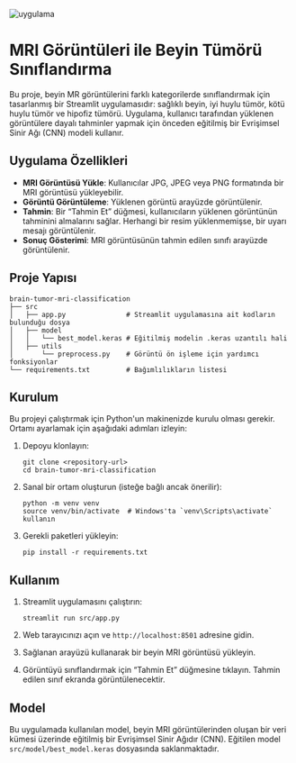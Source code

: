 ![uygulama](https://github.com/user-attachments/assets/8de1f514-0cf3-43dc-8fa3-c5085f5b2b77)
# MRI Görüntüleri ile Beyin Tümörü Sınıflandırma

Bu proje, beyin MR görüntülerini farklı kategorilerde sınıflandırmak için tasarlanmış bir Streamlit uygulamasıdır: sağlıklı beyin, iyi huylu tümör, kötü huylu tümör ve hipofiz tümörü. Uygulama, kullanıcı tarafından yüklenen görüntülere dayalı tahminler yapmak için önceden eğitilmiş bir Evrişimsel Sinir Ağı (CNN) modeli kullanır.

## Uygulama Özellikleri

- **MRI Görüntüsü Yükle**: Kullanıcılar JPG, JPEG veya PNG formatında bir MRI görüntüsü yükleyebilir.
- **Görüntü Görüntüleme**: Yüklenen görüntü arayüzde görüntülenir.
- **Tahmin**: Bir “Tahmin Et” düğmesi, kullanıcıların yüklenen görüntünün tahminini almalarını sağlar. Herhangi bir resim yüklenmemişse, bir uyarı mesajı görüntülenir.
- **Sonuç Gösterimi**: MRI görüntüsünün tahmin edilen sınıfı arayüzde görüntülenir.

## Proje Yapısı

```
brain-tumor-mri-classification
├── src
│   ├── app.py               # Streamlit uygulamasına ait kodların bulunduğu dosya
│   ├── model
│   │   └── best_model.keras # Eğitilmiş modelin .keras uzantılı hali
│   ├── utils
│       └── preprocess.py    # Görüntü ön işleme için yardımcı fonksiyonlar
└── requirements.txt         # Bağımlılıkların listesi
```

## Kurulum

Bu projeyi çalıştırmak için Python'un makinenizde kurulu olması gerekir. Ortamı ayarlamak için aşağıdaki adımları izleyin:

1. Depoyu klonlayın:
   ```
   git clone <repository-url>
   cd brain-tumor-mri-classification
   ```

2. Sanal bir ortam oluşturun (isteğe bağlı ancak önerilir):
   ```
   python -m venv venv
   source venv/bin/activate  # Windows'ta `venv\Scripts\activate` kullanın
   ```

3. Gerekli paketleri yükleyin:
   ```
   pip install -r requirements.txt
   ```

## Kullanım

1. Streamlit uygulamasını çalıştırın:
   ```
   streamlit run src/app.py
   ```

2. Web tarayıcınızı açın ve `http://localhost:8501` adresine gidin.

3. Sağlanan arayüzü kullanarak bir beyin MRI görüntüsü yükleyin.

4. Görüntüyü sınıflandırmak için “Tahmin Et” düğmesine tıklayın. Tahmin edilen sınıf ekranda görüntülenecektir.

## Model

Bu uygulamada kullanılan model, beyin MRI görüntülerinden oluşan bir veri kümesi üzerinde eğitilmiş bir Evrişimsel Sinir Ağıdır (CNN). Eğitilen model `src/model/best_model.keras` dosyasında saklanmaktadır.
